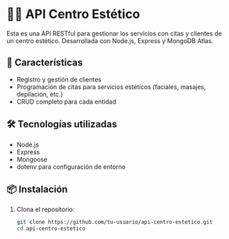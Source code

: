 # 💆‍♀️ API Centro Estético

Esta es una API RESTful para gestionar los servicios con citas y clientes de un centro estético. 
Desarrollada con Node.js, Express y MongoDB Atlas.

## 🚀 Características

- Registro y gestión de clientes
- Programación de citas para servicios estéticos (faciales, masajes, depilación, etc.)
- CRUD completo para cada entidad

## 🛠️ Tecnologías utilizadas

- Node.js
- Express
- Mongoose
- dotenv para configuración de entorno

## 📦 Instalación

1. Clona el repositorio:
   ```bash
   git clone https://github.com/tu-usuario/api-centro-estetico.git
   cd api-centro-estetico
